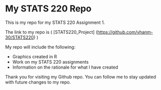 # My STATS 220 Repo

This is my repo for my STATS 220 Assignment 1.

The link to my repo is ( [STATS220_Project] (https://github.com/yhanm-30/STATS220) )

My repo will include the following:

- Graphics created in R
- Work on my STATS 220 assignments
- Information on the rationale for what I have created

Thank you for visiting my Github repo. You can follow me to stay updated with future changes to my repo.
